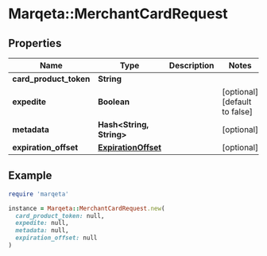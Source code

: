 # Marqeta::MerchantCardRequest

## Properties

| Name | Type | Description | Notes |
| ---- | ---- | ----------- | ----- |
| **card_product_token** | **String** |  |  |
| **expedite** | **Boolean** |  | [optional][default to false] |
| **metadata** | **Hash&lt;String, String&gt;** |  | [optional] |
| **expiration_offset** | [**ExpirationOffset**](ExpirationOffset.md) |  | [optional] |

## Example

```ruby
require 'marqeta'

instance = Marqeta::MerchantCardRequest.new(
  card_product_token: null,
  expedite: null,
  metadata: null,
  expiration_offset: null
)
```

